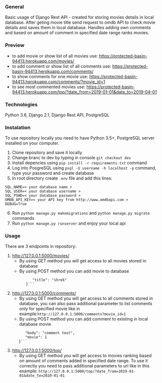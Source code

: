 ### General
Basic usage of Django Rest API - created for storing movies details in local database. After geting movie title send request to  omdb API to check movie details and saves them in local database. Handles adding own comments and based on amount of comment in specified date range ranks movies.    

### Preview
- to add movie or show list of all movies use: https://protected-basin-94413.herokuapp.com/movies/
- to add comment or show list of all comments use: https://protected-basin-94413.herokuapp.com/comments/
- to show comments for one movie use: https://protected-basin-94413.herokuapp.com/comments/?movie_id=1
- to see most commented movies use: https://protected-basin-94413.herokuapp.com/top/?date_from=2019-01-01&date_to=2019-04-01

### Technologies
Python 3.6, Django 2.1, Django Rest API, PostgreSQL

### Instalation
To use repository locally you need to have Python 3.5+, PostgreSQL server installed on your computer. 
1. Clone repository and save it locally
2. Change branc to dev by typing in console ```git checkout dev```
3. Install depencies using ```pip install -r requirements.txt``` command
4. Log into PosgreSQL using ```psql -U username -h localhost -p``` command, type your password and create database
5. In root directory create ```.env``` file and add this lines: 
```
SQL_NAME=< your database name >
SQL_USER=< your database username >
SQL_PSWD=< your database password >
OMDB_API_KEY=< your API key from http://www.omdbapi.com >
DEBUG=True
```
6. Run ```python manage.py makemigrations``` and ```python manage.py migrate``` commands
7. Run ```python manage.py runserver``` and enjoy your local api

### Usage
There are 3 endpoints in repository:
1. http://127.0.0.1:5000/movies/ 
   - By using GET method you will get access to all movies stored in database
   - By using POST method you can add movie to database
     ```{
	       "title": "shrek"
        }```

2. http://127.0.0.1:5000/comments/
   - By using GET method you will get access to all comments stored in database, you can also pass additional parameter to        list comments only for specified movie like in example:```http://127.0.0.1:5000/comments?movie_id=1``` 
   - By using POST method you can add comment to existing in local database movie
    ```{
	      "body": "comment text",
	      "movie": 1
       }```
3. http://127.0.0.1:5000/top/
    - By using GET method you will get access to movies ranking based on amount of comments added in specified date range. To use it correctly you need to pass additional parameters to url like in this example: ```http://127.0.0.1:5000/top/?date_from=2019-01-01&date_to=2020-01-01```
   







